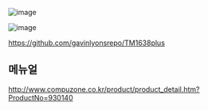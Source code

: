 
![image](https://user-images.githubusercontent.com/29625147/218292789-1cd7f901-a58e-4347-81c6-53ef3b8fa2a3.png)

![image](https://user-images.githubusercontent.com/29625147/218292810-80e06e2a-743e-47d0-ac5f-0b4d8e5fa81a.png)


https://github.com/gavinlyonsrepo/TM1638plus

## 메뉴얼
http://www.compuzone.co.kr/product/product_detail.htm?ProductNo=930140  

